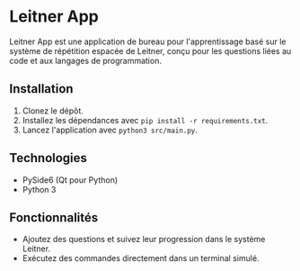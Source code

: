 # Leitner App

Leitner App est une application de bureau pour l'apprentissage basé sur le système de répétition espacée de Leitner, conçu pour les questions liées au code et aux langages de programmation.

## Installation

1. Clonez le dépôt.
2. Installez les dépendances avec `pip install -r requirements.txt`.
3. Lancez l'application avec `python3 src/main.py`.

## Technologies

- PySide6 (Qt pour Python)
- Python 3

## Fonctionnalités

- Ajoutez des questions et suivez leur progression dans le système Leitner.
- Exécutez des commandes directement dans un terminal simulé.
